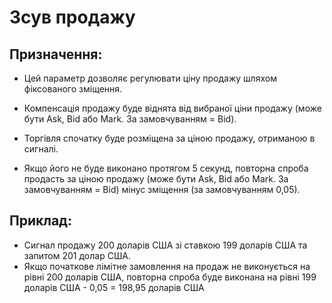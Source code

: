 # **Зсув продажу**

## Призначення: 

- Цей параметр дозволяє регулювати ціну продажу шляхом фіксованого зміщення. 
- Компенсація продажу буде віднята від вибраної ціни продажу (може бути Ask, Bid або Mark. За замовчуванням = Bid).

- Торгівля спочатку буде розміщена за ціною продажу, отриманою в сигналі. 
- Якщо його не буде виконано протягом 5 секунд, повторна спроба продасть за ціною продажу (може бути Ask, Bid або Mark. За замовчуванням = Bid) мінус зміщення (за замовчуванням 0,05). 

## Приклад:

- Сигнал продажу 200 доларів США зі ставкою 199 доларів США та запитом 201 долар США. 
- Якщо початкове лімітне замовлення на продаж не виконується на рівні 200 доларів США, повторна спроба буде виконана на рівні 199 доларів США - 0,05 = 198,95 доларів США
